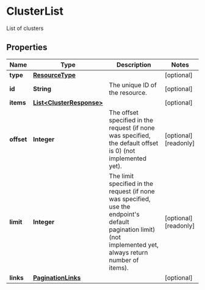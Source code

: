 

# ClusterList

List of clusters
## Properties

| Name | Type | Description | Notes |
| ------------ | ------------- | ------------- | ------------- |
| **type** | [**ResourceType**](ResourceType.md) |  |  [optional] |
| **id** | **String** | The unique ID of the resource. |  [optional] |
| **items** | [**List&lt;ClusterResponse&gt;**](ClusterResponse.md) |  |  [optional] |
| **offset** | **Integer** | The offset specified in the request (if none was specified, the default offset is 0) (not implemented yet).  |  [optional] [readonly] |
| **limit** | **Integer** | The limit specified in the request (if none was specified, use the endpoint&#39;s default pagination limit) (not implemented yet, always return number of items).  |  [optional] [readonly] |
| **links** | [**PaginationLinks**](PaginationLinks.md) |  |  [optional] |


